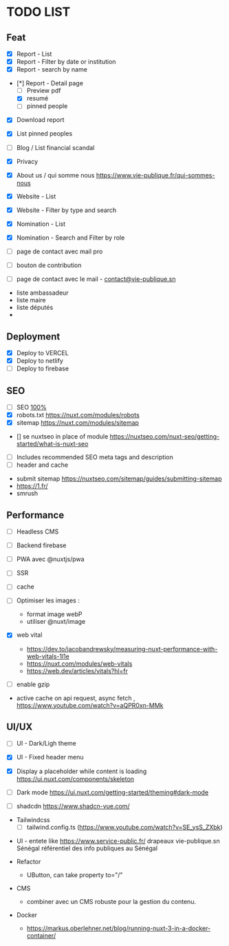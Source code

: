 # TODO LIST

## Feat

- [x] Report - List
- [x] Report - Filter by date or institution
- [x] Report - search by name
- [*] Report - Detail page
  - [ ] Preview pdf
  - [x] resumé
  - [ ] pinned people
- [x] Download report

- [x] List pinned peoples
- [ ] Blog / List financial scandal

- [x] Privacy
- [x] About us / qui somme nous https://www.vie-publique.fr/qui-sommes-nous

- [x] Website - List
- [x] Website - Filter by type and search

- [x] Nomination - List
- [x] Nomination - Search and Filter by role 


- [ ] page de contact avec mail pro
- [ ] bouton de contribution
- [ ] page de contact avec le mail - contact@vie-publique.sn

- liste ambassadeur
- liste maire
- liste députés
-

## Deployment

- [x] Deploy to VERCEL
- [x] Deploy to netlify
- [ ] Deploy to firebase

## SEO

- [ ] SEO [100%](https://nuxtseo.com/)
- [x] robots.txt https://nuxt.com/modules/robots
- [x] sitemap https://nuxt.com/modules/sitemap
- [] se nuxtseo in place of module https://nuxtseo.com/nuxt-seo/getting-started/what-is-nuxt-seo
- [ ] Includes recommended SEO meta tags and description
- [ ] header and cache
- submit sitemap https://nuxtseo.com/sitemap/guides/submitting-sitemap
- https://1.fr/
- smrush

## Performance

- [ ] Headless CMS

- [ ] Backend firebase

- [ ] PWA avec @nuxtjs/pwa
- [ ] SSR
- [ ] cache
- [ ] Optimiser les images :
  - format image webP
  - utiliser @nuxt/image
- [x] web vital
  - https://dev.to/jacobandrewsky/measuring-nuxt-performance-with-web-vitals-1l1e
  - https://nuxt.com/modules/web-vitals
  - https://web.dev/articles/vitals?hl=fr
- [ ] enable gzip
- active cache on api request, async fetch , https://www.youtube.com/watch?v=aQPR0xn-MMk

## UI/UX

- [ ] UI - Dark/Ligh theme
- [x] UI - Fixed header menu

- [x] Display a placeholder while content is loading https://ui.nuxt.com/components/skeleton
- [ ] Dark mode https://ui.nuxt.com/getting-started/theming#dark-mode
- [ ] shadcdn https://www.shadcn-vue.com/

- Tailwindcss
  - [ ] tailwind.config.ts (https://www.youtube.com/watch?v=SE_ysS_ZXbk)

* UI - entete
  like https://www.service-public.fr/
  drapeaux vie-publique.sn
  Sénégal référentiel des info publiques au Sénégal

- Refactor
  - UButton, can take property to="/"
- CMS

  - combiner avec un CMS robuste pour la gestion du contenu.

- Docker
  - https://markus.oberlehner.net/blog/running-nuxt-3-in-a-docker-container/

